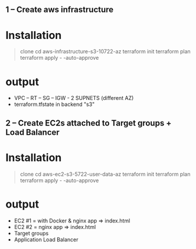 ## 1 – Create aws infrastructure 

# Installation 

> clone 
> cd aws-infrastructure-s3-10722-az
> terraform init
> terraform plan
> terraform apply - -auto-approve

# output

 -	VPC – RT – SG – IGW - 2 SUPNETS (different AZ) 
 -	terraform.tfstate  in backend "s3"

## 2 – Create EC2s attached to Target groups + Load Balancer

# Installation

> clone 
> cd aws-ec2-s3-5722-user-data-az
> terraform init
> terraform plan
> terraform apply - -auto-approve

# output

 - EC2 #1 = with Docker & nginx app => index.html 
 - EC2 #2 = nginx app => index.html 
 - Target groups
 - Application Load Balancer

